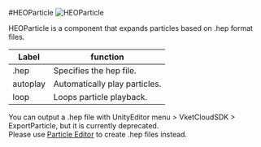#HEOParticle
![HEOParticle](img/HEOParticle.jpg)

HEOParticle is a component that expands particles based on .hep format files. <br/>

| Label | function |
| ---- | ---- |
| .hep | Specifies the hep file. |
| autoplay | Automatically play particles. |
| loop | Loops particle playback. |

You can output a .hep file with UnityEditor menu > VketCloudSDK > ExportParticle, but it is currently deprecated. <br/>
Please use [Particle Editor](../particleeditor/pe_about_particleeditor.md) to create .hep files instead.